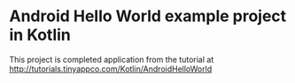 # Android Hello World example project in Kotlin

This project is completed application from the tutorial at http://tutorials.tinyappco.com/Kotlin/AndroidHelloWorld

